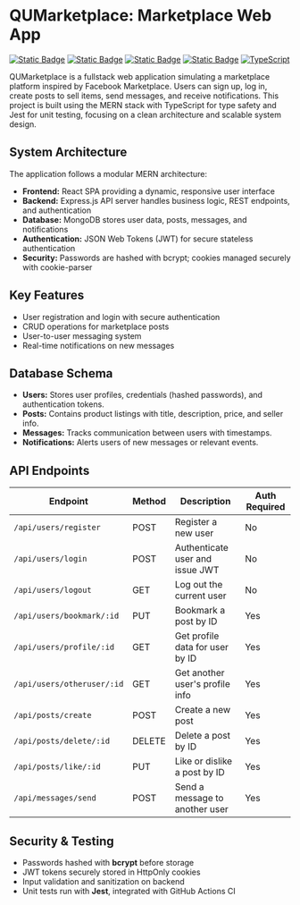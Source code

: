 # QUMarketplace: Marketplace Web App

[![Static Badge](https://img.shields.io/badge/React-09d9fe?style=for-the-badge&logo=react&logoColor=white)](https://react.dev/)
[![Static Badge](https://img.shields.io/badge/MongoDB-4EA94B?style=for-the-badge&logo=mongodb&logoColor=white)](https://www.mongodb.com/)
[![Static Badge](https://img.shields.io/badge/Express-000000?style=for-the-badge&logo=express&logoColor=white)](https://expressjs.com/)
[![Static Badge](https://img.shields.io/badge/JavaScript-F7DF1E?style=for-the-badge&logo=javascript&logoColor=black)](https://developer.mozilla.org/en-US/docs/Web/JavaScript)
[![TypeScript](https://img.shields.io/badge/TypeScript-3178C6?style=for-the-badge&logo=typescript&logoColor=white)](https://www.typescriptlang.org/)

QUMarketplace is a fullstack web application simulating a marketplace platform inspired by Facebook Marketplace. Users can sign up, log in, create posts to sell items, send messages, and receive notifications.
This project is built using the MERN stack with TypeScript for type safety and Jest for unit testing, focusing on a clean architecture and scalable system design.

## System Architecture
The application follows a modular MERN architecture:
- **Frontend:** React SPA providing a dynamic, responsive user interface
- **Backend:** Express.js API server handles business logic, REST endpoints, and authentication
- **Database:** MongoDB stores user data, posts, messages, and notifications
- **Authentication:** JSON Web Tokens (JWT) for secure stateless authentication
- **Security:** Passwords are hashed with bcrypt; cookies managed securely with cookie-parser

## Key Features
- User registration and login with secure authentication  
- CRUD operations for marketplace posts  
- User-to-user messaging system  
- Real-time notifications on new messages

## Database Schema
- **Users:** Stores user profiles, credentials (hashed passwords), and authentication tokens.
- **Posts:** Contains product listings with title, description, price, and seller info.
- **Messages:** Tracks communication between users with timestamps.
- **Notifications:** Alerts users of new messages or relevant events.

## API Endpoints
| Endpoint               | Method | Description                             | Auth Required |
|------------------------|--------|---------------------------------------|---------------|
| `/api/users/register`  | POST   | Register a new user                    | No            |
| `/api/users/login`     | POST   | Authenticate user and issue JWT       | No            |
| `/api/users/logout`    | GET    | Log out the current user               | No            |
| `/api/users/bookmark/:id` | PUT  | Bookmark a post by ID                  | Yes           |
| `/api/users/profile/:id` | GET   | Get profile data for user by ID        | Yes           |
| `/api/users/otheruser/:id` | GET  | Get another user's profile info         | Yes           |
| `/api/posts/create`    | POST   | Create a new post                     | Yes           |
| `/api/posts/delete/:id`| DELETE | Delete a post by ID                   | Yes           |
| `/api/posts/like/:id`  | PUT    | Like or dislike a post by ID         | Yes           |
| `/api/messages/send`   | POST   | Send a message to another user       | Yes           |

## Security & Testing
- Passwords hashed with **bcrypt** before storage  
- JWT tokens securely stored in HttpOnly cookies  
- Input validation and sanitization on backend  
- Unit tests run with **Jest**, integrated with GitHub Actions CI
